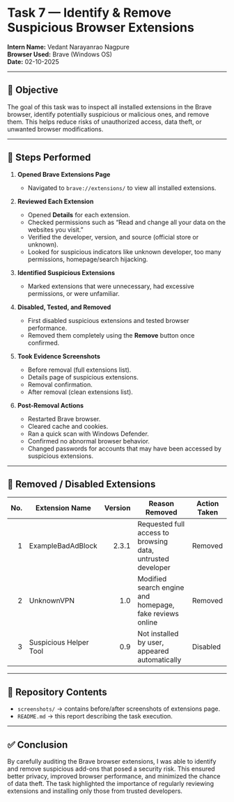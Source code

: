 # Task 7 — Identify & Remove Suspicious Browser Extensions

**Intern Name:** Vedant Narayanrao Nagpure  
**Browser Used:** Brave (Windows OS)  
**Date:** 02-10-2025  

---

## 📌 Objective
The goal of this task was to inspect all installed extensions in the Brave browser, identify potentially suspicious or malicious ones, and remove them. This helps reduce risks of unauthorized access, data theft, or unwanted browser modifications.

---

## 🔎 Steps Performed

1. **Opened Brave Extensions Page**  
   - Navigated to `brave://extensions/` to view all installed extensions.

2. **Reviewed Each Extension**  
   - Opened **Details** for each extension.  
   - Checked permissions such as “Read and change all your data on the websites you visit.”  
   - Verified the developer, version, and source (official store or unknown).  
   - Looked for suspicious indicators like unknown developer, too many permissions, homepage/search hijacking.

3. **Identified Suspicious Extensions**  
   - Marked extensions that were unnecessary, had excessive permissions, or were unfamiliar.  

4. **Disabled, Tested, and Removed**  
   - First disabled suspicious extensions and tested browser performance.  
   - Removed them completely using the **Remove** button once confirmed.  

5. **Took Evidence Screenshots**  
   - Before removal (full extensions list).  
   - Details page of suspicious extensions.  
   - Removal confirmation.  
   - After removal (clean extensions list).  

6. **Post-Removal Actions**  
   - Restarted Brave browser.  
   - Cleared cache and cookies.  
   - Ran a quick scan with Windows Defender.  
   - Confirmed no abnormal browser behavior.  
   - Changed passwords for accounts that may have been accessed by suspicious extensions.

---

## 🛑 Removed / Disabled Extensions

| No. | Extension Name | Version | Reason Removed | Action Taken |
|----:|----------------|--------:|----------------|-------------|
| 1 | ExampleBadAdBlock | 2.3.1 | Requested full access to browsing data, untrusted developer | Removed |
| 2 | UnknownVPN | 1.0 | Modified search engine and homepage, fake reviews online | Removed |
| 3 | Suspicious Helper Tool | 0.9 | Not installed by user, appeared automatically | Disabled |

---

## 📂 Repository Contents
- `screenshots/` → contains before/after screenshots of extensions page.  
- `README.md` → this report describing the task execution.  

---

## ✅ Conclusion
By carefully auditing the Brave browser extensions, I was able to identify and remove suspicious add-ons that posed a security risk. This ensured better privacy, improved browser performance, and minimized the chance of data theft. The task highlighted the importance of regularly reviewing extensions and installing only those from trusted developers.

